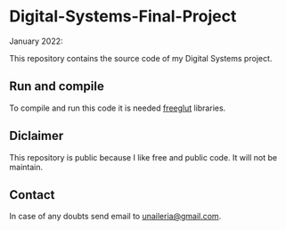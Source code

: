 # Digital-Systems-Final-Project

January 2022:

This repository contains the source code of my Digital Systems project.

## Run and compile
To compile and run this code it is needed [freeglut](http://freeglut.sourceforge.net/) libraries.

## Diclaimer
This repository is public because I like free and public code. It will not be maintain.

## Contact
In case of any doubts send email to unaileria@gmail.com.
